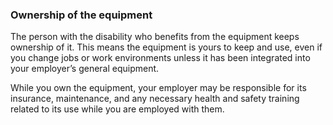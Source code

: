 ###  **Ownership of the equipment**

The person with the disability who benefits from the equipment keeps ownership
of it. This means the equipment is yours to keep and use, even if you change
jobs or work environments unless it has been integrated into your employer’s
general equipment.

While you own the equipment, your employer may be responsible for its
insurance, maintenance, and any necessary health and safety training related
to its use while you are employed with them.
